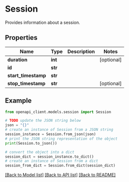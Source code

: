 # Session

Provides information about a session.

## Properties

Name | Type | Description | Notes
------------ | ------------- | ------------- | -------------
**duration** | **int** |  | [optional] 
**id** | **str** |  | 
**start_timestamp** | **str** |  | 
**stop_timestamp** | **str** |  | [optional] 

## Example

```python
from openapi_client.models.session import Session

# TODO update the JSON string below
json = "{}"
# create an instance of Session from a JSON string
session_instance = Session.from_json(json)
# print the JSON string representation of the object
print(Session.to_json())

# convert the object into a dict
session_dict = session_instance.to_dict()
# create an instance of Session from a dict
session_from_dict = Session.from_dict(session_dict)
```
[[Back to Model list]](../README.md#documentation-for-models) [[Back to API list]](../README.md#documentation-for-api-endpoints) [[Back to README]](../README.md)


